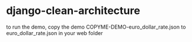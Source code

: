 # django-clean-architecture

to run the demo, copy the demo COPYME-DEMO-euro_dollar_rate.json to euro_dollar_rate.json in your web folder
